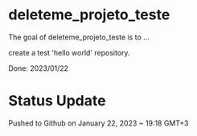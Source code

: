 
# deleteme_projeto_teste

<!-- badges: start -->
<!-- badges: end -->

The goal of deleteme_projeto_teste is to ...

create a test 'hello world' repository.

Done: 2023/01/22

# Status Update

Pushed to Github on January 22, 2023 ~ 19:18 GMT+3